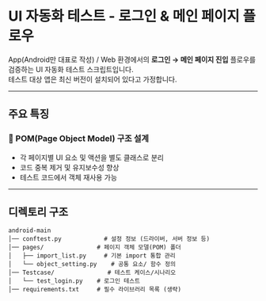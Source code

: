 # UI 자동화 테스트 - 로그인 & 메인 페이지 플로우

App(Android만 대표로 작성) / Web 환경에서의 **로그인 → 메인 페이지 진입** 플로우를 검증하는 UI 자동화 테스트 스크립트입니다.  
테스트 대상 앱은 최신 버전이 설치되어 있다고 가정합니다.

---

## 주요 특징

### 🧩 POM(Page Object Model) 구조 설계
- 각 페이지별 UI 요소 및 액션을 별도 클래스로 분리
- 코드 중복 제거 및 유지보수성 향상
- 테스트 코드에서 객체 재사용 가능

---

## 디렉토리 구조
```
android-main
│── conftest.py            # 설정 정보 (드라이버, 서버 정보 등)
│── pages/               # 페이지 객체 모델(POM) 폴더
│   ├── import_list.py     # 기본 import 통합 관리
│   └── object_setting.py    # 공통 요소/ 함수 정의
│── Testcase/               # 테스트 케이스/시나리오
│   └── test_login.py    # 로그인 테스트
│── requirements.txt     # 필수 라이브러리 목록 (생략)
```

